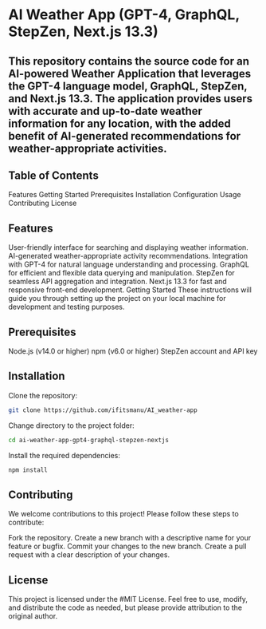 # AI Weather App (GPT-4, GraphQL, StepZen, Next.js 13.3)
## This repository contains the source code for an AI-powered Weather Application that leverages the GPT-4 language model, GraphQL, StepZen, and Next.js 13.3. The application provides users with accurate and up-to-date weather information for any location, with the added benefit of AI-generated recommendations for weather-appropriate activities.

## Table of Contents

Features
Getting Started
Prerequisites
Installation
Configuration
Usage
Contributing
License

## Features

User-friendly interface for searching and displaying weather information.
AI-generated weather-appropriate activity recommendations.
Integration with GPT-4 for natural language understanding and processing.
GraphQL for efficient and flexible data querying and manipulation.
StepZen for seamless API aggregation and integration.
Next.js 13.3 for fast and responsive front-end development.
Getting Started
These instructions will guide you through setting up the project on your local machine for development and testing purposes.

## Prerequisites
Node.js (v14.0 or higher)
npm (v6.0 or higher)
StepZen account and API key

## Installation

Clone the repository:
```bash
git clone https://github.com/ifitsmanu/AI_weather-app
```

Change directory to the project folder:
```bash
cd ai-weather-app-gpt4-graphql-stepzen-nextjs
```

Install the required dependencies:
```bash
npm install
```

## Contributing
We welcome contributions to this project! Please follow these steps to contribute:

Fork the repository.
Create a new branch with a descriptive name for your feature or bugfix.
Commit your changes to the new branch.
Create a pull request with a clear description of your changes.


## License
This project is licensed under the #MIT License. 
Feel free to use, modify, and distribute the code as needed, but please provide attribution to the original author.

